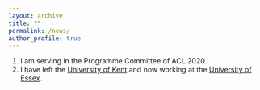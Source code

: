 ```yaml
---
layout: archive
title: ""
permalink: /news/
author_profile: true
---
```


1. I am serving in the Programme Committee of ACL 2020.
2. I have left the [University of Kent](https://www.kent.ac.uk) and now working at the [University of Essex](https://www.essex.ac.uk).
